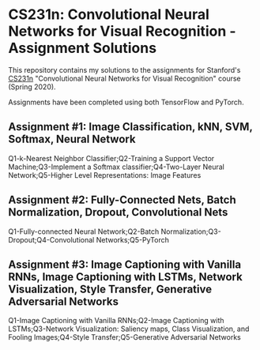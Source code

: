 # CS231n: Convolutional Neural Networks for Visual Recognition - Assignment Solutions

This repository contains my solutions to the assignments for Stanford's [CS231n](http://cs231n.stanford.edu/) "Convolutional Neural Networks for Visual Recognition" course (Spring 2020).

Assignments have been completed using both TensorFlow and PyTorch.

## Assignment #1: Image Classification, kNN, SVM, Softmax, Neural Network
Q1-k-Nearest Neighbor Classifier;Q2-Training a Support Vector Machine;Q3-Implement a Softmax classifier;Q4-Two-Layer Neural Network;Q5-Higher Level Representations: Image Features

## Assignment #2: Fully-Connected Nets, Batch Normalization, Dropout, Convolutional Nets
Q1-Fully-connected Neural Network;Q2-Batch Normalization;Q3-Dropout;Q4-Convolutional Networks;Q5-PyTorch

## Assignment #3: Image Captioning with Vanilla RNNs, Image Captioning with LSTMs, Network Visualization, Style Transfer, Generative Adversarial Networks
Q1-Image Captioning with Vanilla RNNs;Q2-Image Captioning with LSTMs;Q3-Network Visualization: Saliency maps, Class Visualization, and Fooling Images;Q4-Style Transfer;Q5-Generative Adversarial Networks
